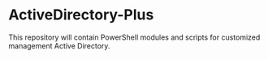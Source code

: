 # ActiveDirectory-Plus
This repository will contain PowerShell modules and scripts for customized management Active Directory.
